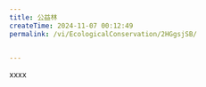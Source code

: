 ```yaml
---
title: 公益林
createTime: 2024-11-07 00:12:49
permalink: /vi/EcologicalConservation/2HGgsjSB/


---
```


xxxx
